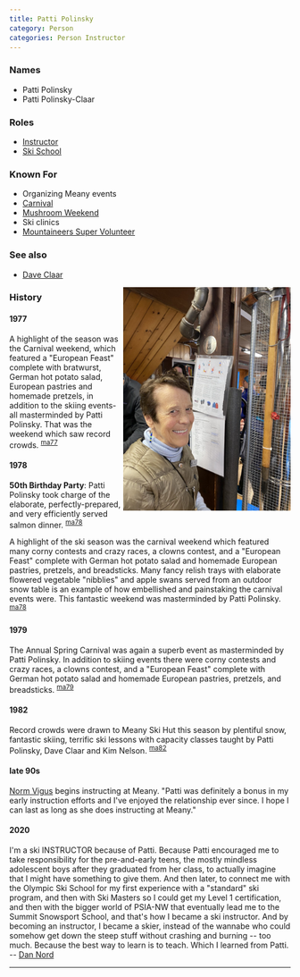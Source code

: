 ```yaml
---
title: Patti Polinsky
category: Person
categories: Person Instructor
---
```


### Names

* Patti Polinsky
* Patti Polinsky-Claar

### Roles

* [Instructor](Instructor)
* [Ski School](Ski-School)

### Known For

* Organizing Meany events
* [Carnival](Carnival)
* [Mushroom Weekend](Mushroom-Weekend)
* Ski clinics
* [Mountaineers Super Volunteer](https://www.mountaineers.org/members/patti-polinsky)

### See also

* [Dave Claar](Dave-Claar)

<img src="img/2020%20Patti%20Polinsky.jpeg" alt="photo of Patti Polinsky" align="right" width="300px">

### History

#### 1977

A highlight of the season was the Carnival weekend, which featured a "European Feast" complete with bratwurst, German hot potato salad, European pastries and homemade pretzels, in addition to the skiing events-all masterminded by Patti Polinsky. That was the weekend which saw record crowds. <sup>[ma77][]</sup>

#### 1978

**50th Birthday Party**: Patti Polinsky took charge of the elaborate, perfectly-prepared, and very efficiently served salmon dinner. <sup>[ma78][]</sup>

A highlight of the ski season was the carnival weekend which featured many corny contests and crazy races, a clowns contest, and a "European Feast" complete with German hot potato salad and homemade European pastries, pretzels, and breadsticks. Many fancy relish trays with elaborate flowered vegetable "nibblies" and apple swans served from an outdoor snow table is an example of how embellished and painstaking the carnival events were. This fantastic weekend was masterminded by Patti Polinsky. <sup>[ma78][]</sup>

#### 1979

The Annual Spring Carnival was again a superb event as masterminded by Patti Polinsky. In addition to skiing events there were corny contests and crazy races, a clowns contest, and a "European Feast" complete with German hot potato salad and homemade European pastries, pretzels, and breadsticks. <sup>[ma79][]</sup>

#### 1982

Record crowds were drawn to Meany Ski Hut this season by plentiful snow, fantastic skiing, terrific ski lessons with capacity classes taught by Patti Polinsky, Dave Claar and Kim Nelson. <sup>[ma82][]</sup>

#### late 90s

[Norm Vigus](Norm-Vigus) begins instructing at Meany. "Patti was definitely a bonus in my early instruction efforts and I've enjoyed the relationship ever since.  I hope I can last as long as she does instructing at Meany."

#### 2020

I'm a ski INSTRUCTOR because of Patti.  Because Patti encouraged me to take responsibility for the pre-and-early teens, the mostly mindless adolescent boys after they graduated from her class, to actually imagine that I might have something to give them.  And then later, to connect me with the Olympic Ski School for my first experience with a "standard" ski program, and then with Ski Masters so I could get my Level 1 certification, and then with the bigger world of PSIA-NW that eventually lead me to the Summit Snowsport School, and that's how I became a ski instructor.  And by becoming an instructor, I became a skier, instead of the wannabe who could somehow get down the steep stuff without crashing and burning -- too much.  Because the best way to learn is to teach.  Which I learned from Patti. -- [Dan Nord](Dan-Nord)

---

[ma77]: Mountaineer-Annual#1977
[ma78]: Mountaineer-Annual#1978
[ma78]: Mountaineer-Annual#1978
[ma79]: Mountaineer-Annual#1979
[ma82]: Mountaineer-Annual#1982
